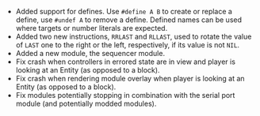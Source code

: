 * Added support for defines. Use `#define A B` to create or replace a define, use `#undef A` to remove a define. Defined names can be used where targets or number literals are expected.
* Added two new instructions, `RRLAST` and `RLLAST`, used to rotate the value of `LAST` one to the right or the left, respectively, if its value is not `NIL`.
* Added a new module, the sequencer module.
* Fix crash when controllers in errored state are in view and player is looking at an Entity (as opposed to a block).
* Fix crash when rendering module overlay when player is looking at an Entity (as opposed to a block).
* Fix modules potentially stopping in combination with the serial port module (and potentially modded modules).

